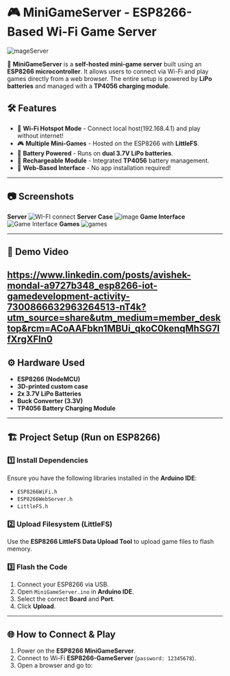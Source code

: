 # 🎮 MiniGameServer - ESP8266-Based Wi-Fi Game Server
![mageServer](https://github.com/user-attachments/assets/fb28438c-0354-411e-9fa8-d3a8b9843f64)


🚀 **MiniGameServer** is a **self-hosted mini-game server** built using an **ESP8266 microcontroller**. It allows users to connect via Wi-Fi and play games directly from a web browser. The entire setup is powered by **LiPo batteries** and managed with a **TP4056 charging module**.

## 🛠 Features
- 📡 **Wi-Fi Hotspot Mode** - Connect local host(192.168.4.1) and play without internet!
- 🎮 **Multiple Mini-Games** - Hosted on the ESP8266 with **LittleFS**.
- 🔋 **Battery Powered** - Runs on **dual 3.7V LiPo batteries**.
- 🔌 **Rechargeable Module** - Integrated **TP4056** battery management.
- 📂 **Web-Based Interface** - No app installation required!

---

## 📷 Screenshots
**Server**
![WI-FI connect](https://github.com/user-attachments/assets/9e73acd3-8f56-41d2-b6fb-75fbc36f3bc7)
**Server Case** 
![image](https://github.com/user-attachments/assets/e1407523-6b7e-4c7c-a061-271812de98f3)
**Game Interface**
![Game Interface](https://github.com/user-attachments/assets/decd9dbf-8441-4c17-963d-291cc6f868f5)
**Games**
![games](https://github.com/user-attachments/assets/d6046ffe-ef96-4f70-a6d4-9a4cfeb937e5)


---

## 🎥 Demo Video
https://www.linkedin.com/posts/avishek-mondal-a9727b348_esp8266-iot-gamedevelopment-activity-7300866632963264513-nT4k?utm_source=share&utm_medium=member_desktop&rcm=ACoAAFbkn1MBUi_qkoC0kenqMhSG7IfXrgXFln0
---

## ⚙️ Hardware Used
- **ESP8266 (NodeMCU)**
- **3D-printed custom case**
- **2x 3.7V LiPo Batteries**
- **Buck Converter (3.3V)**
- **TP4056 Battery Charging Module**

---

## 🏗 Project Setup (Run on ESP8266)
### 1️⃣ Install Dependencies
Ensure you have the following libraries installed in the **Arduino IDE**:
- `ESP8266WiFi.h`
- `ESP8266WebServer.h`
- `LittleFS.h`

### 2️⃣ Upload Filesystem (LittleFS)
Use the **ESP8266 LittleFS Data Upload Tool** to upload game files to flash memory.

### 3️⃣ Flash the Code
1. Connect your ESP8266 via USB.
2. Open `MiniGameServer.ino` in **Arduino IDE**.
3. Select the correct **Board** and **Port**.
4. Click **Upload**.

---

## 🌐 How to Connect & Play
1. Power on the **ESP8266 MiniGameServer**.
2. Connect to Wi-Fi **ESP8266-GameServer** (`password: 12345678`).
3. Open a browser and go to:  
